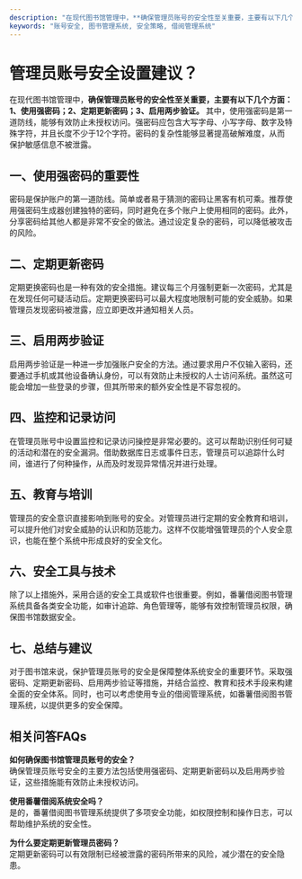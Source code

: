 ```yaml
---
description: "在现代图书馆管理中，**确保管理员账号的安全性至关重要，主要有以下几个方面：1、使用强密码；2、定期更新密码；3、启用两步验证。** 其中，使用强密码是第一道防线，能够有效防止未授权访问。强密码应包含大写字母、小写字母、数字及特殊字符，并且长度不少于12个字符。密码的复杂性能够显著提高破解难度，从而保护敏感信息不被泄露。"
keywords: "账号安全, 图书管理系统, 安全策略, 借阅管理系统"
---
```

# 管理员账号安全设置建议？

在现代图书馆管理中，**确保管理员账号的安全性至关重要，主要有以下几个方面：1、使用强密码；2、定期更新密码；3、启用两步验证。** 其中，使用强密码是第一道防线，能够有效防止未授权访问。强密码应包含大写字母、小写字母、数字及特殊字符，并且长度不少于12个字符。密码的复杂性能够显著提高破解难度，从而保护敏感信息不被泄露。

## 一、使用强密码的重要性

密码是保护账户的第一道防线。简单或者易于猜测的密码让黑客有机可乘。推荐使用强密码生成器创建独特的密码，同时避免在多个账户上使用相同的密码。此外，分享密码给其他人都是非常不安全的做法。通过设定复杂的密码，可以降低被攻击的风险。

## 二、定期更新密码

定期更换密码也是一种有效的安全措施。建议每三个月强制更新一次密码，尤其是在发现任何可疑活动后。定期更换密码可以最大程度地限制可能的安全威胁。如果管理员发现密码被泄露，应立即更改并通知相关人员。

## 三、启用两步验证

启用两步验证是一种进一步加强账户安全的方法。通过要求用户不仅输入密码，还要通过手机或其他设备确认身份，可以有效防止未授权的人士访问系统。虽然这可能会增加一些登录的步骤，但其所带来的额外安全性是不容忽视的。

## 四、监控和记录访问

在管理员账号中设置监控和记录访问操控是非常必要的。这可以帮助识别任何可疑的活动和潜在的安全漏洞。借助数据库日志或事件日志，管理员可以追踪什么时间，谁进行了何种操作，从而及时发现异常情况并进行处理。

## 五、教育与培训

管理员的安全意识直接影响到账号的安全。对管理员进行定期的安全教育和培训，可以提升他们对安全威胁的认识和防范能力。这样不仅能增强管理员的个人安全意识，也能在整个系统中形成良好的安全文化。

## 六、安全工具与技术

除了以上措施外，采用合适的安全工具或软件也很重要。例如，番薯借阅图书管理系统具备各类安全功能，如审计追踪、角色管理等，能够有效控制管理员权限，确保图书馆数据安全。

## 七、总结与建议

对于图书馆来说，保护管理员账号的安全是保障整体系统安全的重要环节。采取强密码、定期更新密码、启用两步验证等措施，并结合监控、教育和技术手段来构建全面的安全体系。同时，也可以考虑使用专业的借阅管理系统，如番薯借阅图书管理系统，以提供更多的安全保障。

## 相关问答FAQs

**如何确保图书馆管理员账号的安全？**  
确保管理员账号安全的主要方法包括使用强密码、定期更新密码以及启用两步验证，这些措施能有效防止未授权访问。

**使用番薯借阅系统安全吗？**  
是的，番薯借阅图书管理系统提供了多项安全功能，如权限控制和操作日志，可以帮助维护系统的安全性。

**为什么要定期更新管理员密码？**  
定期更新密码可以有效限制已经被泄露的密码所带来的风险，减少潜在的安全隐患。
